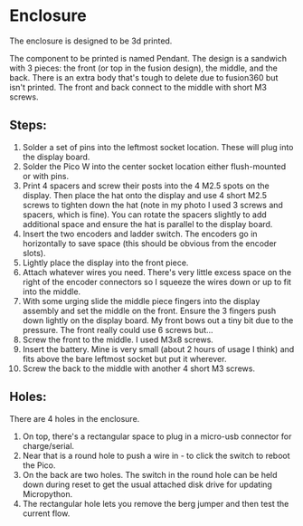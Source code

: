 # Enclosure
The enclosure is designed to be 3d printed. 

The component to be printed is named Pendant.
The design is a sandwich with 3 pieces: the front (or top in the fusion design), the middle, and the back. There is an extra body that's tough to delete due to fusion360 but isn't printed. The front and back connect to the middle with short M3 screws.

## Steps:

1. Solder a set of pins into the leftmost socket location. These will plug into the display board.
2. Solder the Pico W into the center socket location either flush-mounted or with pins.
3. Print 4 spacers and screw their posts into the 4 M2.5 spots on the display. Then place the hat onto the display and use 4 short M2.5 screws to tighten down the hat (note in my photo I used 3 screws and spacers, which is fine). You can rotate the spacers slightly to add additional space and ensure the hat is parallel to the display board.
4. Insert the two encoders and ladder switch. The encoders go in horizontally to save space (this should be obvious from the encoder slots).
5. Lightly place the display into the front piece.
6. Attach whatever wires you need. There's very little excess space on the right of the encoder connectors so I squeeze the wires down or up to fit into the middle.
7. With some urging slide the middle piece fingers into the display assembly and set the middle on the front. Ensure the 3 fingers push down lightly on the display board. My front bows out a tiny bit due to the pressure. The front really could use 6 screws but...
8. Screw the front to the middle. I used M3x8 screws.
9. Insert the battery. Mine is very small (about 2 hours of usage I think) and fits above the bare leftmost socket but put it wherever.
10. Screw the back to the middle with another 4 short M3 screws.

## Holes:

There are 4 holes in the enclosure.

1. On top, there's a rectangular space to plug in a micro-usb connector for charge/serial.
2. Near that is a round hole to push a wire in - to click the switch to reboot the Pico.
3. On the back are two holes. The switch in the round hole can be held down during reset to get the usual attached disk drive for updating Micropython.
4. The rectangular hole lets you remove the berg jumper and then test the current flow.

